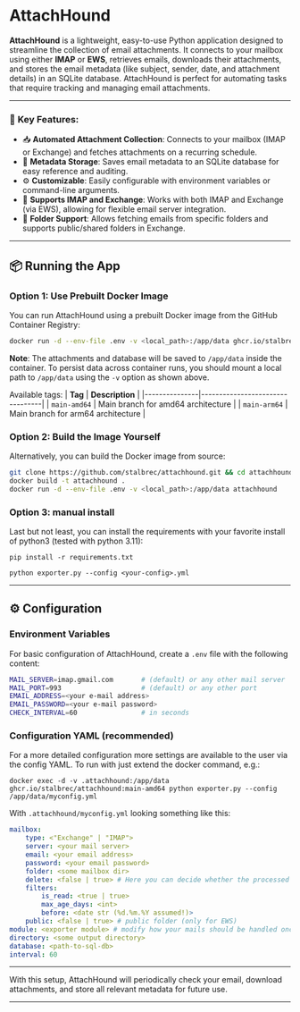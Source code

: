 # AttachHound

**AttachHound** is a lightweight, easy-to-use Python application designed to streamline the collection of email attachments. It connects to your mailbox using either **IMAP** or **EWS**, retrieves emails, downloads their attachments, and stores the email metadata (like subject, sender, date, and attachment details) in an SQLite database. AttachHound is perfect for automating tasks that require tracking and managing email attachments.

---

### 🚀 **Key Features**:
- 📥 **Automated Attachment Collection**: Connects to your mailbox (IMAP or Exchange) and fetches attachments on a recurring schedule.
- 💾 **Metadata Storage**: Saves email metadata to an SQLite database for easy reference and auditing.
- ⚙️ **Customizable**: Easily configurable with environment variables or command-line arguments.
- 📨 **Supports IMAP and Exchange**: Works with both IMAP and Exchange (via EWS), allowing for flexible email server integration.
- 📂 **Folder Support**: Allows fetching emails from specific folders and supports public/shared folders in Exchange.

---

## 📦 **Running the App**

### **Option 1: Use Prebuilt Docker Image**
You can run AttachHound using a prebuilt Docker image from the GitHub Container Registry:

```bash
docker run -d --env-file .env -v <local_path>:/app/data ghcr.io/stalbrec/attachhound:<tag>
```

**Note**: The attachments and database will be saved to `/app/data` inside the container. To persist data across container runs, you should mount a local path to `/app/data` using the `-v` option as shown above.

Available tags:
| **Tag**       | **Description**                 |
|---------------|---------------------------------|
| `main-amd64`  | Main branch for amd64 architecture |
| `main-arm64`  | Main branch for arm64 architecture |

### **Option 2: Build the Image Yourself**
Alternatively, you can build the Docker image from source:

```bash
git clone https://github.com/stalbrec/attachhound.git && cd attachhound
docker build -t attachhound .
docker run -d --env-file .env -v <local_path>:/app/data attachhound
```

### **Option 3: manual install**
Last but not least, you can install the requirements with your favorite install of python3 (tested with python 3.11):

```
pip install -r requirements.txt
```

```
python exporter.py --config <your-config>.yml
```

---

## ⚙️ **Configuration**

### Environment Variables

For basic configuration of AttachHound, create a `.env` file with the following content:

```bash
MAIL_SERVER=imap.gmail.com       # (default) or any other mail server
MAIL_PORT=993                    # (default) or any other port
EMAIL_ADDRESS=<your e-mail address>
EMAIL_PASSWORD=<your e-mail password>
CHECK_INTERVAL=60                # in seconds
```

### Configuration YAML (recommended)
For a more detailed configuration more settings are available to the user via the config YAML.
To run with just extend the docker command, e.g.:
```
docker exec -d -v .attachhound:/app/data ghcr.io/stalbrec/attachhound:main-amd64 python exporter.py --config /app/data/myconfig.yml
```

With `.attachhound/myconfig.yml` looking something like this:

```yaml 
mailbox:
    type: <"Exchange" | "IMAP">
    server: <your mail server>
    email: <your email address>
    password: <your email password>
    folder: <some mailbox dir>
    delete: <false | true> # Here you can decide whether the processed mails should be removed from the server
    filters: 
        is_read: <true | true>
        max_age_days: <int>
        before: <date str (%d.%m.%Y assumed!)>
    public: <false | true> # public folder (only for EWS)
module: <exporter module> # modify how your mails should be handled once downloaded (default is 'simple-exporter')
directory: <some output directory>
database: <path-to-sql-db>
interval: 60
```
---

With this setup, AttachHound will periodically check your email, download attachments, and store all relevant metadata for future use.

---
